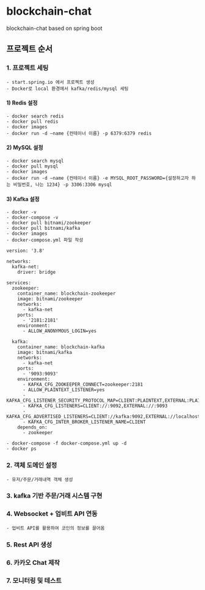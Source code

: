 # blockchain-chat
 blockchain-chat based on spring boot


## 프로젝트 순서

### 1. 프로젝트 세팅

    - start.spring.io 에서 프로젝트 생성
    - Docker로 local 환경에서 kafka/redis/mysql 세팅

#### 1) Redis 설정

    - docker search redis
    - docker pull redis
    - docker images
    - docker run -d —name {컨테이너 이름} -p 6379:6379 redis

#### 2) MySQL 설정

    - docker search mysql
    - docker pull mysql
    - docker images
    - docker run -d —name {컨테이너 이름} -e MYSQL_ROOT_PASSWORD={설정하고자 하는 비밀번호, 나는 1234} -p 3306:3306 mysql

#### 3) Kafka 설정

    - docker -v
    - docker-compose -v
    - docker pull bitnami/zookeeper
    - docker pull bitnami/kafka
    - docker images
    - docker-compose.yml 파일 작성
    
    version: '3.8'
    
    networks:
      kafka-net:
        driver: bridge
    
    services: 
      zookeeper:
        container_name: blockchain-zookeeper
        image: bitnami/zookeeper
        networks:
          - kafka-net
        ports:
          - '2181:2181'
        environment:
          - ALLOW_ANONYMOUS_LOGIN=yes
      
      kafka:
        container_name: blockchain-kafka
        image: bitnami/kafka
        networks:
          - kafka-net
        ports:
          - '9093:9093'
        environment:
          - KAFKA_CFG_ZOOKEEPER_CONNECT=zookeeper:2181
          - ALLOW_PLAINTEXT_LISTENER=yes
          - KAFKA_CFG_LISTENER_SECURITY_PROTOCOL_MAP=CLIENT:PLAINTEXT,EXTERNAL:PLAINTEXT
          - KAFKA_CFG_LISTENERS=CLIENT://:9092,EXTERNAL://:9093
          - KAFKA_CFG_ADVERTISED_LISTENERS=CLIENT://kafka:9092,EXTERNAL://localhost:9093
          - KAFKA_CFG_INTER_BROKER_LISTENER_NAME=CLIENT
        depends_on:
          - zookeeper
    
    - docker-compose -f docker-compose.yml up -d
    - docker ps
          

### 2. 객체 도메인 설정

    - 유저/주문/거래내역 객체 생성

### 3. kafka 기반 주문/거래 시스템 구현

### 4. Websocket + 업비트 API 연동

    - 업비트 API를 활용하여 코인의 정보를 끌어옴

### 5. Rest API 생성

### 6. 카카오 Chat 제작

### 7. 모니터링 및 테스트
